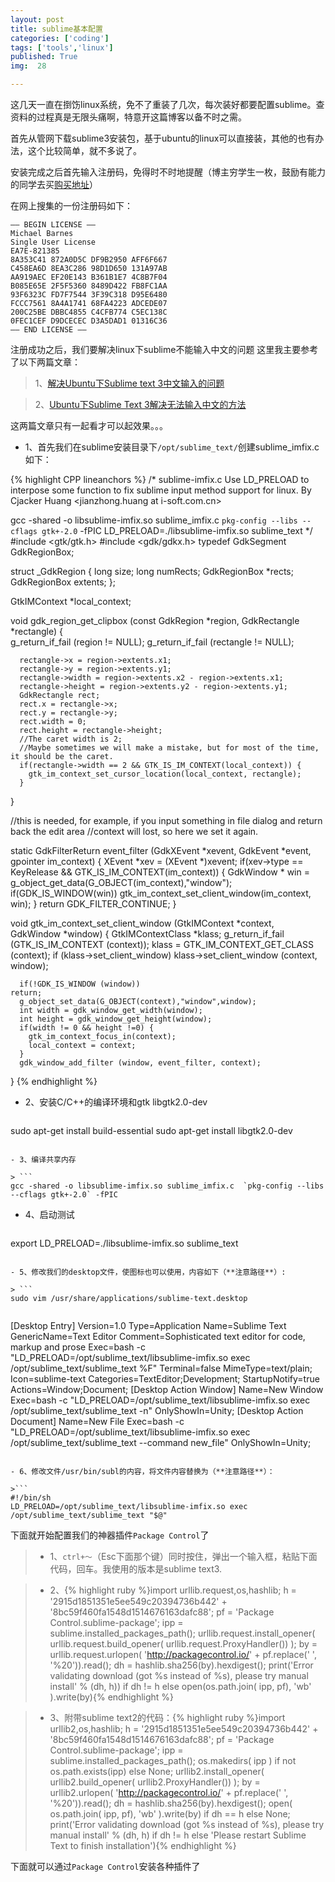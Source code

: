 ```yaml
---
layout: post
title: sublime基本配置
categories: ['coding']
tags: ['tools','linux']
published: True
img:  28

---
```


这几天一直在捯饬linux系统，免不了重装了几次，每次装好都要配置sublime。查资料的过程真是无限头痛啊，特意开这篇博客以备不时之需。

首先从管网下载sublime3安装包，基于ubuntu的linux可以直接装，其他的也有办法，这个比较简单，就不多说了。

安装完成之后首先输入注册码，免得时不时地提醒（博主穷学生一枚，鼓励有能力的同学去买[购买地址](https://www.sublimetext.com/buy)）

在网上搜集的一份注册码如下：

```
—– BEGIN LICENSE —–
Michael Barnes
Single User License
EA7E-821385
8A353C41 872A0D5C DF9B2950 AFF6F667
C458EA6D 8EA3C286 98D1D650 131A97AB
AA919AEC EF20E143 B361B1E7 4C8B7F04
B085E65E 2F5F5360 8489D422 FB8FC1AA
93F6323C FD7F7544 3F39C318 D95E6480
FCCC7561 8A4A1741 68FA4223 ADCEDE07
200C25BE DBBC4855 C4CFB774 C5EC138C
0FEC1CEF D9DCECEC D3A5DAD1 01316C36
—— END LICENSE ——
```

注册成功之后，我们要解决linux下sublime不能输入中文的问题
这里我主要参考了以下两篇文章：

> 1、[解决Ubuntu下Sublime text 3中文输入的问题](http://blog.isming.me/2014/03/15/jie-jue-ubuntuxia-sublime-text-3zhong-wen-shu-ru-de-wen-ti/)

> 2、[Ubuntu下Sublime Text 3解决无法输入中文的方法](http://jingyan.baidu.com/article/f3ad7d0ff8731609c3345b3b.html)

这两篇文章只有一起看才可以起效果。。。

- 1、首先我们在sublime安装目录下`/opt/sublime_text/`创建sublime_imfix.c如下：

{% highlight CPP lineanchors %}
/*
sublime-imfix.c
Use LD_PRELOAD to interpose some function to fix sublime input method support for linux.
By Cjacker Huang <jianzhong.huang at i-soft.com.cn>

gcc -shared -o libsublime-imfix.so sublime_imfix.c  `pkg-config --libs --cflags gtk+-2.0` -fPIC
LD_PRELOAD=./libsublime-imfix.so sublime_text
*/
#include <gtk/gtk.h>
#include <gdk/gdkx.h>
typedef GdkSegment GdkRegionBox;

struct _GdkRegion
{
      long size;
      long numRects;
      GdkRegionBox *rects;
      GdkRegionBox extents;
};

GtkIMContext *local_context;

void
gdk_region_get_clipbox (const GdkRegion *region,
        GdkRectangle    *rectangle)
{    
      g_return_if_fail (region != NULL);
      g_return_if_fail (rectangle != NULL);

      rectangle->x = region->extents.x1;
      rectangle->y = region->extents.y1;
      rectangle->width = region->extents.x2 - region->extents.x1;
      rectangle->height = region->extents.y2 - region->extents.y1;
      GdkRectangle rect;
      rect.x = rectangle->x;
      rect.y = rectangle->y;
      rect.width = 0;
      rect.height = rectangle->height; 
      //The caret width is 2; 
      //Maybe sometimes we will make a mistake, but for most of the time, it should be the caret.
      if(rectangle->width == 2 && GTK_IS_IM_CONTEXT(local_context)) {
        gtk_im_context_set_cursor_location(local_context, rectangle);
      }
}

//this is needed, for example, if you input something in file dialog and return back the edit area
//context will lost, so here we set it again.

static GdkFilterReturn event_filter (GdkXEvent *xevent, GdkEvent *event, gpointer im_context)
{
    XEvent *xev = (XEvent *)xevent;
    if(xev->type == KeyRelease && GTK_IS_IM_CONTEXT(im_context)) {
           GdkWindow * win = g_object_get_data(G_OBJECT(im_context),"window");
           if(GDK_IS_WINDOW(win))
             gtk_im_context_set_client_window(im_context, win);
    }
    return GDK_FILTER_CONTINUE;
}

void gtk_im_context_set_client_window (GtkIMContext *context,
      GdkWindow    *window)
{
      GtkIMContextClass *klass;
      g_return_if_fail (GTK_IS_IM_CONTEXT (context));
      klass = GTK_IM_CONTEXT_GET_CLASS (context);
      if (klass->set_client_window)
    klass->set_client_window (context, window);

      if(!GDK_IS_WINDOW (window))
    return;
      g_object_set_data(G_OBJECT(context),"window",window);
      int width = gdk_window_get_width(window);
      int height = gdk_window_get_height(window);
      if(width != 0 && height !=0) {
        gtk_im_context_focus_in(context);
        local_context = context;
      }
      gdk_window_add_filter (window, event_filter, context); 
}
{% endhighlight %}

- 2、安装C/C++的编译环境和gtk libgtk2.0-dev

>```
sudo    apt-get install build-essential
sudo apt-get install libgtk2.0-dev
```

- 3、编译共享内存

> ```
gcc -shared -o libsublime-imfix.so sublime_imfix.c  `pkg-config --libs --cflags gtk+-2.0` -fPIC
```

- 4、启动测试

>```
export LD_PRELOAD=./libsublime-imfix.so sublime_text
```

- 5、修改我们的desktop文件，使图标也可以使用，内容如下（**注意路径**）:

> ```
sudo vim /usr/share/applications/sublime-text.desktop
```

>```
[Desktop Entry]
Version=1.0
Type=Application
Name=Sublime Text
GenericName=Text Editor
Comment=Sophisticated text editor for code, markup and prose
Exec=bash -c "LD_PRELOAD=/opt/sublime_text/libsublime-imfix.so exec /opt/sublime_text/sublime_text %F"
Terminal=false
MimeType=text/plain;
Icon=sublime-text
Categories=TextEditor;Development;
StartupNotify=true
Actions=Window;Document;
[Desktop Action Window]
Name=New Window
Exec=bash -c "LD_PRELOAD=/opt/sublime_text/libsublime-imfix.so exec /opt/sublime_text/sublime_text -n"
OnlyShowIn=Unity;
[Desktop Action Document]
Name=New File
Exec=bash -c "LD_PRELOAD=/opt/sublime_text/libsublime-imfix.so exec /opt/sublime_text/sublime_text --command new_file"
OnlyShowIn=Unity;
```

- 6、修改文件/usr/bin/subl的内容，将文件内容替换为（**注意路径**）：

>```
#!/bin/sh
LD_PRELOAD=/opt/sublime_text/libsublime-imfix.so exec /opt/sublime_text/sublime_text "$@"
```

下面就开始配置我们的神器插件`Package Control`了

> - 1、`ctrl+～`（Esc下面那个键）同时按住，弹出一个输入框，粘贴下面代码，回车。我使用的版本是sublime text3.

> - 2、{% highlight ruby  %}import urllib.request,os,hashlib; h = '2915d1851351e5ee549c20394736b442' + '8bc59f460fa1548d1514676163dafc88'; pf = 'Package Control.sublime-package'; ipp = sublime.installed_packages_path(); urllib.request.install_opener( urllib.request.build_opener( urllib.request.ProxyHandler()) ); by = urllib.request.urlopen( 'http://packagecontrol.io/' + pf.replace(' ', '%20')).read(); dh = hashlib.sha256(by).hexdigest(); print('Error validating download (got %s instead of %s), please try manual install' % (dh, h)) if dh != h else open(os.path.join( ipp, pf), 'wb' ).write(by){% endhighlight %}

> - 3、附带sublime text2的代码：{% highlight ruby %}import urllib2,os,hashlib; h = '2915d1851351e5ee549c20394736b442' + '8bc59f460fa1548d1514676163dafc88'; pf = 'Package Control.sublime-package'; ipp = sublime.installed_packages_path(); os.makedirs( ipp ) if not os.path.exists(ipp) else None; urllib2.install_opener( urllib2.build_opener( urllib2.ProxyHandler()) ); by = urllib2.urlopen( 'http://packagecontrol.io/' + pf.replace(' ', '%20')).read(); dh = hashlib.sha256(by).hexdigest(); open( os.path.join( ipp, pf), 'wb' ).write(by) if dh == h else None; print('Error validating download (got %s instead of %s), please try manual install' % (dh, h) if dh != h else 'Please restart Sublime Text to finish installation'){% endhighlight %}

下面就可以通过`Package Control`安装各种插件了